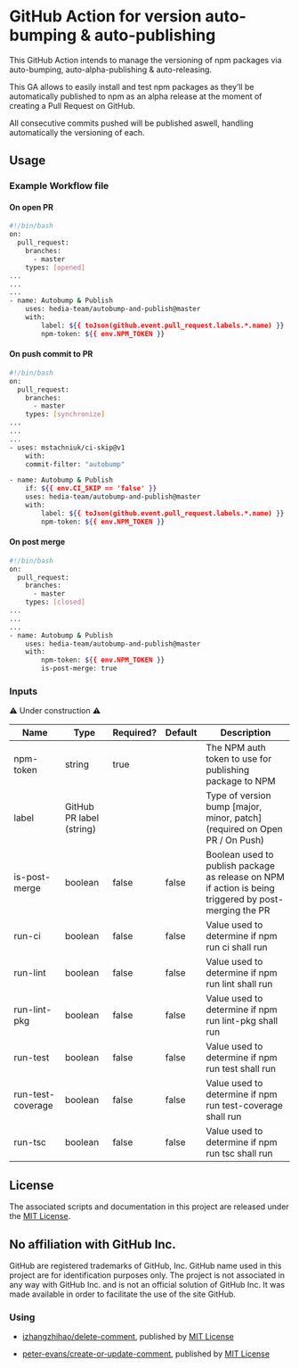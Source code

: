 # GitHub Action for version auto-bumping & auto-publishing

This GitHub Action intends to manage the versioning of npm packages via auto-bumping, auto-alpha-publishing & auto-releasing.

This GA allows to easily install and test npm packages as they’ll be automatically published to npm as an alpha release at the moment of creating a Pull Request on GitHub.

All consecutive commits pushed will be published aswell, handling automatically the versioning of each.

## Usage

### Example Workflow file

#### On open PR

```bash
#!/bin/bash
on:
  pull_request:
    branches:
      - master
    types: [opened]
...
...
...
- name: Autobump & Publish
    uses: hedia-team/autobump-and-publish@master
    with:
        label: ${{ toJson(github.event.pull_request.labels.*.name) }}
        npm-token: ${{ env.NPM_TOKEN }}
```

#### On push commit to PR

```bash
#!/bin/bash
on:
  pull_request:
    branches:
      - master
    types: [synchronize]
...
...
...
- uses: mstachniuk/ci-skip@v1
    with:
    commit-filter: "autobump"

- name: Autobump & Publish
    if: ${{ env.CI_SKIP == 'false' }}
    uses: hedia-team/autobump-and-publish@master
    with:
        label: ${{ toJson(github.event.pull_request.labels.*.name) }}
        npm-token: ${{ env.NPM_TOKEN }}
```

#### On post merge

```bash
#!/bin/bash
on:
  pull_request:
    branches:
      - master
    types: [closed]
...
...
...
- name: Autobump & Publish
    uses: hedia-team/autobump-and-publish@master
    with:
        npm-token: ${{ env.NPM_TOKEN }}
        is-post-merge: true
```

### Inputs

:warning: Under construction :warning:

| Name              | Type                     | Required? | Default | Description                                                                                           |
| ----------------- | ------------------------ | --------- | ------- | ----------------------------------------------------------------------------------------------------- |
| npm-token         | string                   | true      |         | The NPM auth token to use for publishing package to NPM                                               |
| label             | GitHub PR label (string) |           |         | Type of version bump [major, minor, patch] (required on Open PR / On Push)                            |
| is-post-merge     | boolean                  | false     | false   | Boolean used to publish package as release on NPM if action is being triggered by post-merging the PR |
| run-ci            | boolean                  | false     | false   | Value used to determine if npm run ci shall run                                                       |
| run-lint          | boolean                  | false     | false   | Value used to determine if npm run lint shall run                                                     |
| run-lint-pkg      | boolean                  | false     | false   | Value used to determine if npm run lint-pkg shall run                                                 |
| run-test          | boolean                  | false     | false   | Value used to determine if npm run test shall run                                                     |
| run-test-coverage | boolean                  | false     | false   | Value used to determine if npm run test-coverage shall run                                            |
| run-tsc           | boolean                  | false     | false   | Value used to determine if npm run tsc shall run                                                      |

## License

The associated scripts and documentation in this project are released under the [MIT License](LICENSE).

## No affiliation with GitHub Inc.

GitHub are registered trademarks of GitHub, Inc. GitHub name used in this project are for identification purposes only. The project is not associated in any way with GitHub Inc. and is not an official solution of GitHub Inc. It was made available in order to facilitate the use of the site GitHub.

### Using

- [izhangzhihao/delete-comment](https://github.com/marketplace/actions/delete-comment), published by [MIT License](https://github.com/izhangzhihao/delete-comment/blob/master/LICENSE)

- [peter-evans/create-or-update-comment](https://github.com/marketplace/actions/create-or-update-comment), published by [MIT License](https://github.com/peter-evans/create-or-update-comment/blob/main/LICENSE)
